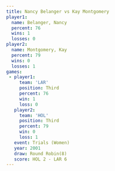 ```yaml
---
title: Nancy Belanger vs Kay Montgomery
player1:               
  name: Belanger, Nancy
  percent: 76          
  wins: 1              
  losses: 0            
player2:               
  name: Montgomery, Kay
  percent: 79          
  wins: 0              
  losses: 1            
games:
 - player1:         
     team: 'LAR'    
     position: Third
     percent: 76    
     win: 1         
     loss: 0        
   player2:         
     team: 'HOL'    
     position: Third
     percent: 79    
     win: 0         
     loss: 1        
   event: Trials (Women)
   year: 2001           
   draw: Round Robin(8) 
   score: HOL 2 - LAR 6 
---
```

